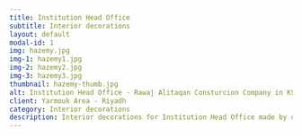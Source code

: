 ```yaml
---
title: Institution Head Office
subtitle: Interior decorations
layout: default
modal-id: 1
img: hazemy.jpg
img-1: hazemy1.jpg
img-2: hazemy2.jpg
img-3: hazemy3.jpg
thumbnail: hazemy-thumb.jpg
alt: Institution Head Office - Rawaj Alitaqan Consturcion Company in KSA
client: Yarmouk Area - Riyadh
category: Interior decorations
description: Interior decorations for Institution Head Office made by our team in Yarmouk area - Riyadh.
---
```

